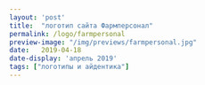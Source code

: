 ```yaml
---
layout: 'post'
title:  "логотип сайта Фармперсонал"
permalink: /logo/farmpersonal
preview-image: "/img/previews/farmpersonal.jpg"
date:   2019-04-18
date-display: 'апрель 2019'
tags: ["логотипы и айдентика"] 
---
```

